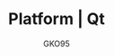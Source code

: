 ---
name: Qt
lang: ko
layout: docs
author: GKO95
category: Platform
title: "Platform | Qt"
logo: "/assets/images/logo/logo-qt.png"
summary: "."
order: 0x01
---